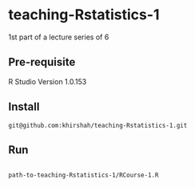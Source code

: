 # teaching-Rstatistics-1

1st part of a lecture series of 6

## Pre-requisite
R Studio Version 1.0.153

## Install 
```
git@github.com:khirshah/teaching-Rstatistics-1.git

```     

## Run
```

path-to-teaching-Rstatistics-1/RCourse-1.R

```
